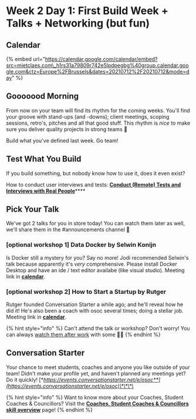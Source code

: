 # Week 2 Day 1: First Build Week + Talks + Networking \(but fun\)

## Calendar

{% embed url="https://calendar.google.com/calendar/embed?src=mietclaes.com\_h1rs31a79809r742e5lpdpegbg%40group.calendar.google.com&ctz=Europe%2FBrussels&dates=20210712%2F20210712&mode=day" %}

## Gooooood Morning

From now on your team will find its rhythm for the coming weeks. You'll find your groove with stand-ups \(and -downs\); client meetings, scoping sessions, retro's, pitches and all that good stuff. This rhythm is _nice_ to make sure you deliver quality projects in strong teams 💪

Build what you've defined last week. Go team!

## Test What You Build

If you build something, but nobody know how to use it, does it even exist?

How to conduct user interviews and tests: [**Conduct \(Remote\) Tests and Interviews with Real People**](https://help.osoc.be/global/tutorials/how-to-conduct-remote-tests-and-interviews-with-real-people)\*\*\*\*

## Pick Your Talk

We've got 2 talks for you in store today! You can watch them later as well, we'll share them in the \#announcements channel 🥳

### \[optional workshop 1\] Data Docker by Selwin Konijn

Is Docker still a mystery for you? Say no more! Jodi recommended Selwin's talk because apparently it's _very_ comprehensive. Please install Docker Desktop and have an ide / text editor availabe \(like visual studio\). Meeting link in [**calendar**](week-1-day-2.md).

### \[optional workshop 2\] How to Start a Startup by Rutger

Rutger founded Conversation Starter a while ago; and he'll reveal how he did it! He's also been a coach with osoc several times; doing a stellar job. Meeting link in [**calendar**](week-1-day-2.md).

{% hint style="info" %}
Can't attend the talk or workshop? Don't worry! You can always [watch them after work](../../workshops-and-talks.md) with some 🍿🥤
{% endhint %}

## Conversation Starter

Your chance to meet students, coaches and anyone you like outside of your team! Didn't make your profile yet, and haven't planned any meetings yet? Do it quickly! [**https://events.conversationstarter.net/e/osoc**](https://events.conversationstarter.net/e/osoc)\*\*\*\*

{% hint style="info" %}
Want to know more about your Coaches, Student Coaches & Councillors? Visit the [**Coaches, Student Coaches & Councillors skill overview**](../../coaches/) page! 
{% endhint %}

